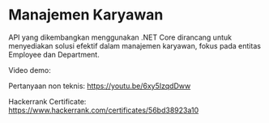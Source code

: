 # Manajemen Karyawan
API yang dikembangkan menggunakan .NET Core dirancang untuk menyediakan solusi efektif dalam manajemen karyawan, fokus pada entitas Employee dan Department. 

Video demo: 

Pertanyaan non teknis: https://youtu.be/6xy5IzqdDww

Hackerrank Certificate: https://www.hackerrank.com/certificates/56bd38923a10


